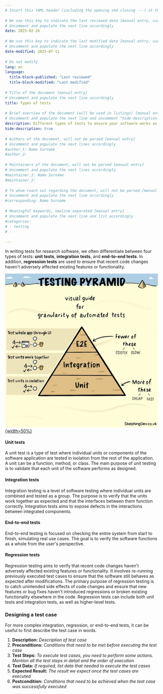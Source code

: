 ```yaml
---
# Insert this YAML header (including the opening and closing ---) at the beginning of the document and fill it out accordingly

# We use this key to indicate the last reviewed date [manual entry, use YYYY-MM-DD]
# Uncomment and populate the next line accordingly
date: 2025-02-26

# We use this key to indicate the last modified date [manual entry, use YYYY-MM-DD]
# Uncomment and populate the next line accordingly
date-modified: 2025-07-11

# Do not modify
lang: en
language: 
  title-block-published: "Last reviewed"
  title-block-modified: "Last modified"

# Title of the document [manual entry]
# Uncomment and populate the next line accordingly
title: Types of tests

# Brief overview of the document (will be used in listings) [manual entry]
# Uncomment and populate the next line and uncomment "hide-description: true".
description: Different types of tests to ensure your software works as expected.
hide-description: true

# Authors of the document, will not be parsed [manual entry]
# Uncomment and populate the next lines accordingly
#author_1: Name Surname
#author_2:

# Maintainers of the document, will not be parsed [manual entry]
# Uncomment and populate the next lines accordingly
#maintainer_1: Name Surname
#maintainer_2:

# To whom reach out regarding the document, will not be parsed [manual entry]
# Uncomment and populate the next line accordingly
#corresponding: Name Surname

# Meaningful keywords, newline separated [manual entry]
# Uncomment and populate the next line and list accordingly
#categories: 
# - testing
# - 

---
```


In writing tests for research software, we often differentiate between four types of tests: **unit tests**, **integration tests**, and **end-to-end tests**. In addition, **regression tests** are used to ensure that recent code changes haven't adversely affected existing features or functionality. 

[![Testing pyramid © 2023 SketchingDev](/docs/img/testing-pyramid.jpg){width=50%}](https://sketchingdev.co.uk/sketchnotes/testing-pyramid.html)

#### **Unit tests**
A unit test is a type of test where individual units or components of the software application are tested in isolation from the rest of the application. A unit can be a function, method, or class. The main purpose of unit testing is to validate that each unit of the software performs as designed.

#### **Integration tests**
Integration testing is a level of software testing where individual units are combined and tested as a group. The purpose is to verify that the units work together as expected and that the interfaces between them function correctly. Integration tests aims to expose defects in the interactions between integrated components.

#### **End-to-end tests**
End-to-end testing is focused on checking the entire system from start to finish, simulating real use cases. The goal is to verify the software functions as a whole from the user's perspective.

#### **Regression tests**
Regression testing aims to verify that recent code changes haven't adversely affected existing features or functionality. It involves re-running previously executed test cases to ensure that the software still behaves as expected after modifications. The primary purpose of regression testing is to catch unintended side effects of code changes and ensure that new features or bug fixes haven't introduced regressions or broken existing functionality elsewhere in the code. Regression tests can include both unit tests and integration tests, as well as higher-level tests.

### Designing a test case 
For more complex integration, regression, or end-to-end tests, it can be useful to first describe the test case in words.

1. **Description:** _Description of test case_
1. **Preconditions:** _Conditions that need to be met before executing the test case_
1. **Test Steps:** _To execute test cases, you need to perform some actions. Mention all the test steps in detail and the order of execution_
1. **Test Data:** _If required, list data that needed to execute the test cases_
1. **Expected Result:** _The result we expect once the test cases are executed_
1. **Postcondition:** _Conditions that need to be achieved when the test case was successfully executed_